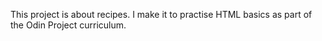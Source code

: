 This project is about recipes. I make it to practise HTML basics as part of the Odin Project curriculum.